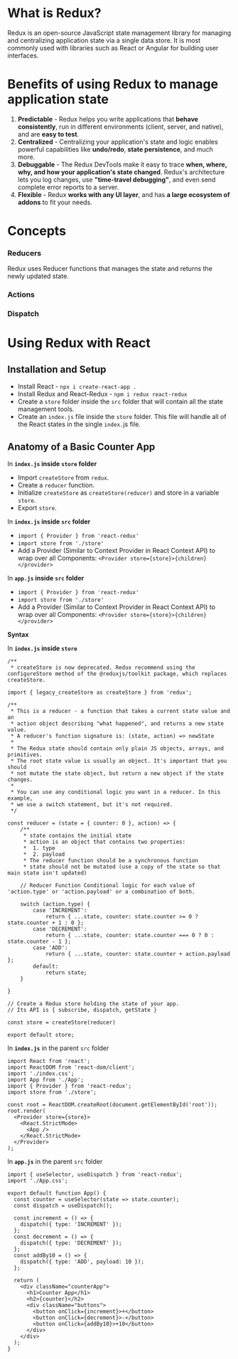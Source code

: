# What is Redux?
Redux is an open-source JavaScript state management library for managing and centralizing application state via a single data store. It is most commonly used with libraries such as React or Angular for building user interfaces.

# Benefits of using Redux to manage application state
1. **Predictable** - Redux helps you write applications that **behave consistently**, run in different environments (client, server, and native), and are **easy to test**.
2. **Centralized** - Centralizing your application's state and logic enables powerful capabilities like **undo/redo**, **state persistence**, and much more.
3. **Debuggable** - The Redux DevTools make it easy to trace **when, where, why, and how your application's state changed**. Redux's architecture lets you log changes, use **"time-travel debugging"**, and even send complete error reports to a server.
4. **Flexible** - Redux **works with any UI layer**, and has **a large ecosystem of addons** to fit your needs.

# Concepts

### Reducers
Redux uses Reducer functions that manages the state and returns the newly updated state.

### Actions

### Dispatch


# Using Redux with React

## Installation and Setup
- Install React - `npx i create-react-app .`
- Install Redux and React-Redux - `npm i redux react-redux`
- Create a `store` folder inside the `src` folder that will contain all the state management tools.
- Create an `index.js` file inside the `store` folder. This file will handle all of the React states in the single `index.`js file.


## Anatomy of a Basic Counter App

In **`index.js` inside `store` folder**
- Import `createStore` from `redux`.
- Create a `reducer` function. 
- Initialize `createStore` as `createStore(reducer)` and store in a variable `store`.
- Export `store`.

In **`index.js` inside `src` folder**
- `import { Provider } from 'react-redux'`
- `import store from './store'` 
- Add a Provider (Similar to Context Provider in React Context API) to wrap over all Components: `<Provider store={store}>{children}</provider>`

In **`app.js` inside `src` folder**
- `import { Provider } from 'react-redux'`
- `import store from './store'` 
- Add a Provider (Similar to Context Provider in React Context API) to wrap over all Components: `<Provider store={store}>{children}</provider>`

**Syntax**

In **`index.js` inside `store`**
```
/**
 * createStore is now deprecated. Redux recommend using the configureStore method of the @reduxjs/toolkit package, which replaces createStore.

import { legacy_createStore as createStore } from 'redux';

/**
 * This is a reducer - a function that takes a current state value and an
 * action object describing "what happened", and returns a new state value.
 * A reducer's function signature is: (state, action) => newState
 *
 * The Redux state should contain only plain JS objects, arrays, and primitives.
 * The root state value is usually an object. It's important that you should
 * not mutate the state object, but return a new object if the state changes.
 *
 * You can use any conditional logic you want in a reducer. In this example,
 * we use a switch statement, but it's not required.
 */

const reducer = (state = { counter: 0 }, action) => {
    /**
     * state contains the initial state
     * action is an object that contains two properties: 
     *  1. type
     *  2. payload
     * The reducer function should be a synchronous function
     * state should not be mutated (use a copy of the state so that main state isn't updated)
    
    // Reducer Function Conditional logic for each value of 'action.type' or 'action.payload' or a combination of both.

    switch (action.type) {
        case 'INCREMENT':
            return { ...state, counter: state.counter >= 0 ? state.counter + 1 : 0 };
        case 'DECREMENT':
            return { ...state, counter: state.counter === 0 ? 0 : state.counter - 1 };
        case 'ADD': 
            return { ...state, counter: state.counter + action.payload };
        default:
            return state;
    }

}

// Create a Redux store holding the state of your app.
// Its API is { subscribe, dispatch, getState }

const store = createStore(reducer)

export default store;
```

In **`index.js`** in the parent `src` folder
```
import React from 'react';
import ReactDOM from 'react-dom/client';
import './index.css';
import App from './App';
import { Provider } from 'react-redux';
import store from './store';

const root = ReactDOM.createRoot(document.getElementById('root'));
root.render(
  <Provider store={store}>
    <React.StrictMode>
      <App />
    </React.StrictMode>
  </Provider>
);
```

In **`app.js`** in the parent `src` folder
```
import { useSelector, useDispatch } from 'react-redux';
import './App.css';

export default function App() {
  const counter = useSelector(state => state.counter);
  const dispatch = useDispatch();

  const increment = () => {
    dispatch({ type: 'INCREMENT' });
  };
  const decrement = () => {
    dispatch({ type: 'DECREMENT' });
  };
  const addBy10 = () => {
    dispatch({ type: 'ADD', payload: 10 });
  };

  return (
    <div className="counterApp">
      <h1>Counter App</h1>
      <h2>{counter}</h2>
      <div className="buttons">
        <button onClick={increment}>+</button>
        <button onClick={decrement}>-</button>
        <button onClick={addBy10}>+10</button>
      </div>
    </div>
  );
}
```
